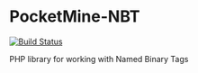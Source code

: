 # PocketMine-NBT
[![Build Status](https://travis-ci.org/pmmp/PocketMine-NBT.svg?branch=master)](https://travis-ci.org/pmmp/PocketMine-NBT)

PHP library for working with Named Binary Tags
